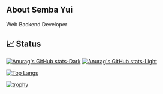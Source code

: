 ## About Semba Yui

Web Backend Developer

## 📈 Status

[![Anurag's GitHub stats-Dark](https://github-readme-stats.vercel.app/api?username=semba-yui&count_private=true&show_icons=true&theme=dracula#gh-dark-mode-only)](https://github.com/anuraghazra/github-readme-stats#gh-dark-mode-only)
[![Anurag's GitHub stats-Light](https://github-readme-stats.vercel.app/api?username=semba-yui&count_private=true&show_icons=true&theme=default#gh-light-mode-only)](https://github.com/anuraghazra/github-readme-stats#gh-light-mode-only)

[![Top Langs](https://github-readme-stats.vercel.app/api/top-langs/?username=semba-yui&count_private=true&theme=dracula&langs_count=8)](https://github.com/anuraghazra/github-readme-stats)

[![trophy](https://github-profile-trophy.vercel.app/?username=semba-yui&theme=onedark)](https://github.com/ryo-ma/github-profile-trophy)

<!--
**semba-yui/semba-yui** is a ✨ _special_ ✨ repository because its `README.md` (this file) appears on your GitHub profile.

Here are some ideas to get you started:

- 🔭 I’m currently working on ...
- 🌱 I’m currently learning ...
- 👯 I’m looking to collaborate on ...
- 🤔 I’m looking for help with ...
- 💬 Ask me about ...
- 📫 How to reach me: ...
- 😄 Pronouns: ...
- ⚡ Fun fact: ...
-->
